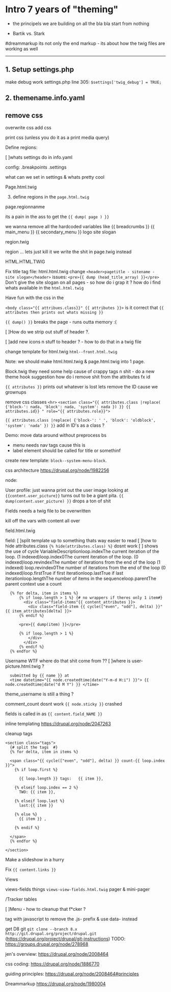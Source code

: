# Intro 7 years of "theming"

* the principels we are building on
all the bla bla start from nothing

* Bartik vs. Stark

#dreammarkup
its not only the end markup  - its about how the twig files are working as well

-------------

## 1. Setup settings.php
make debug work
settings.php
line 305:
`$settings['twig_debug'] = TRUE;`

## 2. themename.info.yaml

## remove css
overwrite css
add css

print css (unless you do it as a print media query)

Define regions:

[ ]whats settings do in info.yaml


config:
.breakpoints
.settings

what can we set in settings & whats pretty cool


Page.html.twig

3. define regions in the `page.html.twig`

page.regionnanme

its a pain in the ass to get the `{{ dump( page ) }}`


we wanna remove all the hardcoded variables like {{ breadcrumbs }} {{ main_menu }} {{ secondary_menu }}
logo site slogan



region.twig

region … lets just kill it we write the shit in page.twig instead

HTML.HTML.TWIG

Fix title tag
file: html.html.twig
change `<header>pagetitle - sitename - site slogan</header>`
issues: `<pre>{{ dump (head_title_array) }}</pre>`
Don't give the site slogan on all pages - so how do i grap it ?
how do i find whats  available in the `html.html.twig`


Have fun with the css in the <body>

`<body class="{{ attribues.class}}" {{ attributes }}>`
is it correct that `{{ attributes then prints out whats missing }}`

`{{ dump() }}` breaks the page - runs outta memory :(


[ ]How do we strip out stuff of header ?.

[ ]add new icons n stuff to header ? - how to do that in a twig file

change template for html.twig
`html--front.html.twig`


Note: we should make html.html.twig & page.html.twig into 1 page.


Block.twig
they need some help cause of crappy tags n shit - do a new theme hook suggestion
how do i remove shit from the attributes fx id

`{{ attributes }}` prints out whatever is lost
lets remove the ID cause we grownups

remove css classes
`<hr>`
`<section class="{{ attributes.class |replace( {'block-': nada, 'block': nada, 'system': nada }) }} {{ attributes.id}} " role="{{ attributes.role}}">`

`{{ attributes.class |replace( {'block-': ' ', 'block': 'oldblock', 'system': 'nada' }) }}`
add in ID's as a class  ?

Demo: move data around without preprocess bs

* menu needs nav tags cause this is
* label element should be called for title or somethinf

create new template: `block--system-menu-block`.



css architecture https://drupal.org/node/1982256



node:


User profile:
just wanna print out the user image
looking at   `{{content.user_picture}}` turns out to be a giant pita.
`{{ dump(content.user_picture) }}` drops a ton of shit

Fields needs a twig file to be overwritten


kill off the vars with content all over

field.html.twig

field:
[ ]split template up to something thats way easier to read
[ ]how to hide attributes.class `{% hide(attributes.class) %}` dosnt work
[ ] shows the use of cycle
VariableDescriptionloop.indexThe current iteration of the loop. (1 indexed)loop.index0The current iteration of the loop. (0 indexed)loop.revindexThe number of iterations from the end of the loop (1 indexed) loop.revindex0The number of iterations from the end of the loop (0 indexed)loop.firstTrue if first iterationloop.lastTrue if last iterationloop.lengthThe number of items in the sequenceloop.parentThe parent context
use a count
```
  {% for delta, item in items %}
      {% if loop.length > 1 %} {# no wrappers if theres only 1 item#}
        <div class="field-items"{{ content_attributes }}>
          <div class="field-item {{ cycle(["even", "odd"], delta) }}"{{ item_attributes[delta] }}>
      {% endif %}

      <pre>{{ dump(item) }}</pre>

      {% if loop.length > 1 %}
          </div>
        </div>
      {% endif %}
  {% endfor %}
```



Username WTF where do that shit come from ??
[ ]where is user-picture.html.twig ?

      submitted by {{ name }} at
      <time datetime="{{ node.createdtime|date("Y-m-d H:i") }}"> {{ node.createdtime|date("d M Y") }} </time>

theme_username is still a thing ?

comment_count dosnt work
`{{ node.sticky }}` crashed

fields is called in as `{{ content.field_NAME }}`


inline templating
https://drupal.org/node/2047263

cleanup tags
```
<section class="tags">
  {# split the tags  #}
  {% for delta, item in items %}

  <span class="{{ cycle(["even", "odd"], delta) }} count-{{ loop.index }}">
    {% if loop.first %}

      {{ loop.length }} tags:   {{ item }},

    {% elseif loop.index == 2 %}
      TWO: {{ item }},

    {% elseif loop.last %}
      last:{{ item }}

    {% else %}
      {{ item }} ,

    {% endif %}

  </span>
  {% endfor %}

</section>
```




Make a slideshow in a hurry



Fix `{{ content.links }}`



Views

views-fields things
`views-view-fields.html.twig`
pager  & mini-pager


/Tracker
tables




[ ]Menu - how to cleanup that f*cker ?

tag with javascript to remove the .js- prefix & use data- instead

get D8 git
`git clone --branch 8.x http://git.drupal.org/project/drupal.git`
(https://drupal.org/project/drupal/git-instructions)
TODO: https://groups.drupal.org/node/278968

jen's overview: https://drupal.org/node/2008464

css coding: https://drupal.org/node/1886770

guiding principles: https://drupal.org/node/2008464#principles

Dreammarkup
https://drupal.org/node/1980004
